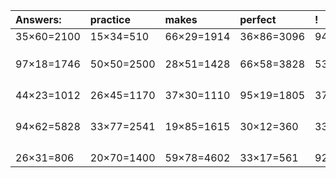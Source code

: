 | Answers: | practice | makes | perfect | ! |
| :--- | :--- | :--- | :--- | :--- |
| 35×60=2100 | 15×34=510 | 66×29=1914 | 36×86=3096 | 94×58=5452 | 
|   |   |   |   |   | 
|   |   |   |   |   | 
|   |   |   |   |   | 
| 97×18=1746 | 50×50=2500 | 28×51=1428 | 66×58=3828 | 53×50=2650 | 
|   |   |   |   |   | 
|   |   |   |   |   | 
|   |   |   |   |   | 
|   |   |   |   |   | 
| 44×23=1012 | 26×45=1170 | 37×30=1110 | 95×19=1805 | 37×14=518 | 
|   |   |   |   |   | 
|   |   |   |   |   | 
|   |   |   |   |   | 
|   |   |   |   |   | 
| 94×62=5828 | 33×77=2541 | 19×85=1615 | 30×12=360 | 33×27=891 | 
|   |   |   |   |   | 
|   |   |   |   |   | 
|   |   |   |   |   | 
|   |   |   |   |   | 
| 26×31=806 | 20×70=1400 | 59×78=4602 | 33×17=561 | 92×19=1748 | 
